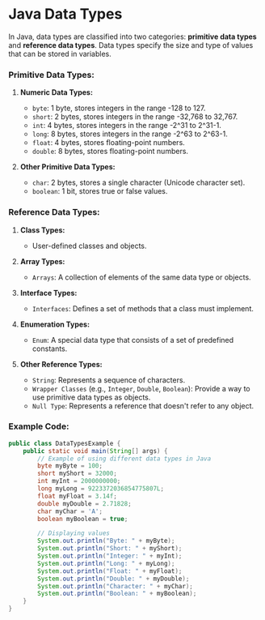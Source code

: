# Java Data Types

In Java, data types are classified into two categories: **primitive data types** and **reference data types**. Data types specify the size and type of values that can be stored in variables.

### Primitive Data Types:

1. **Numeric Data Types:**
   - `byte`: 1 byte, stores integers in the range -128 to 127.
   - `short`: 2 bytes, stores integers in the range -32,768 to 32,767.
   - `int`: 4 bytes, stores integers in the range -2^31 to 2^31-1.
   - `long`: 8 bytes, stores integers in the range -2^63 to 2^63-1.
   - `float`: 4 bytes, stores floating-point numbers.
   - `double`: 8 bytes, stores floating-point numbers.

2. **Other Primitive Data Types:**
   - `char`: 2 bytes, stores a single character (Unicode character set).
   - `boolean`: 1 bit, stores true or false values.

### Reference Data Types:

1. **Class Types:**
   - User-defined classes and objects.

2. **Array Types:**
   - `Arrays`: A collection of elements of the same data type or objects.

3. **Interface Types:**
   - `Interfaces`: Defines a set of methods that a class must implement.

4. **Enumeration Types:**
   - `Enum`: A special data type that consists of a set of predefined constants.

5. **Other Reference Types:**
   - `String`: Represents a sequence of characters.
   - `Wrapper Classes` (e.g., `Integer`, `Double`, `Boolean`): Provide a way to use primitive data types as objects.
   - `Null Type`: Represents a reference that doesn't refer to any object.

### Example Code:
```java
public class DataTypesExample {
    public static void main(String[] args) {
        // Example of using different data types in Java
        byte myByte = 100;
        short myShort = 32000;
        int myInt = 2000000000;
        long myLong = 9223372036854775807L;
        float myFloat = 3.14f;
        double myDouble = 2.71828;
        char myChar = 'A';
        boolean myBoolean = true;

        // Displaying values
        System.out.println("Byte: " + myByte);
        System.out.println("Short: " + myShort);
        System.out.println("Integer: " + myInt);
        System.out.println("Long: " + myLong);
        System.out.println("Float: " + myFloat);
        System.out.println("Double: " + myDouble);
        System.out.println("Character: " + myChar);
        System.out.println("Boolean: " + myBoolean);
    }
}

